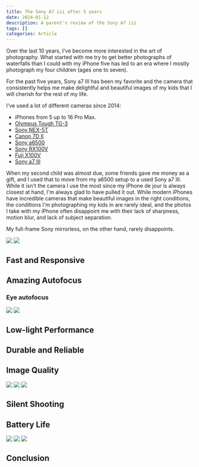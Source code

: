 ```yaml
---
title: The Sony A7 iii after 5 years
date: 2024-01-12
description: A parent's review of the Sony A7 iii
tags: []
categories: Article
---
```


Over the last 10 years, I've become more interested in the art of photography. What started with me try to get better photographs of waterfalls than I could with my iPhone five has led to an era where I mostly photograph my four children (ages one to seven).

For the past five years, Sony a7 III has been my favorite and the camera that consistently helps me make delightful and beautiful images of my kids that I will cherish for the rest of my life.

I've used a lot of different cameras since 2014:

* iPhones from 5 up to 16 Pro Max.
* [Olympus Tough TG-3](https://www.dpreview.com/products/olympus/compacts/oly_tg3)
* [Sony NEX-5T](https://www.dpreview.com/products/sony/slrs/sony_nex5t)
* [Canon 7D II](https://www.dpreview.com/reviews/canon-eos-7d-mark-ii)
* [Sony a6500](https://www.dpreview.com/reviews/sony-alpha-a6500)
* [Sony RX100V](https://www.dpreview.com/reviews/sony-cybershot-dsc-rx100-v-review)
* [Fuji X100V](https://www.dpreview.com/reviews/fujifilm-x100v-review)
* [Sony a7 III](https://www.dpreview.com/reviews/sony-a7-iii-review)

When my second child was almost due, some friends gave me money as a gift, and I used that to move from my a6500 setup to a used Sony a7 III. While it isn't the camera I use the most since my iPhone de jour is always closest at hand, I'm always glad to have pulled it out. While modern iPhones have incredible cameras that make beautiful images in the right conditions, the conditions I'm photographing my kids in are rarely ideal, and the photos I take with my iPhone often disappoint me with their lack of sharpness, motion blur, and lack of subject separation.

My full-frame Sony mirrorless, on the other hand, rarely disappoints.

![](20211021-DSC06619.jpg)  ![](20220831-DSC08740.jpg)

## Fast and Responsive


## Amazing Autofocus

### Eye autofocus


![](20210215-DSC02383.jpg) ![](20210729-DSC05630.jpg)

## Low-light Performance

## Durable and Reliable

## Image Quality

![](20231109-DSC01340.jpg) ![](20210528-DSC04315.jpg) ![](20241223-DSC04982.jpg) 

## Silent Shooting 

## Battery Life

![](20220326-DSC07952.jpg) ![](20240827-DSC04280.jpg) ![](20240219-DSC02347.jpg) 

## Conclusion
